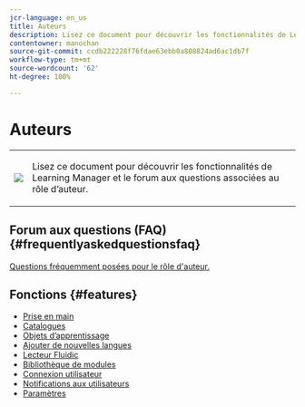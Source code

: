 ```yaml
---
jcr-language: en_us
title: Auteurs
description: Lisez ce document pour découvrir les fonctionnalités de Learning Manager et le forum aux questions associées au rôle d’auteur.
contentowner: manochan
source-git-commit: ccdb222228f76fdae63ebb0a808824ad6ac1db7f
workflow-type: tm+mt
source-wordcount: '62'
ht-degree: 100%

---
```




# Auteurs

<table> 
 <tbody>
  <tr> 
   <td><img src="assets/authors2.png"></td> 
   <td><p>Lisez ce document pour découvrir les fonctionnalités de Learning Manager et le forum aux questions associées au rôle d’auteur. </p></td> 
  </tr> 
 </tbody>
</table>

## Forum aux questions (FAQ) {#frequentlyaskedquestionsfaq}

[Questions fréquemment posées pour le rôle d&#39;auteur.](authors/frequently-asked-questions-for-authors.md)

## Fonctions {#features}

* [Prise en main](authors/feature-summary/getting-started-author.md)
* [Catalogues](authors/feature-summary/catalogs.md)
* [Objets d’apprentissage](authors/feature-summary/courses.md)
* [Ajouter de nouvelles langues](authors/feature-summary/add-new-language-learning-objects.md)
* [Lecteur Fluidic](authors/feature-summary/fluidic-player.md)
* [Bibliothèque de modules](authors/feature-summary/module-library.md)
* [Connexion utilisateur](authors/feature-summary/user-login.md)
* [Notifications aux utilisateurs](authors/feature-summary/user-notifications.md)
* [Paramètres](authors/feature-summary/settings.md)

